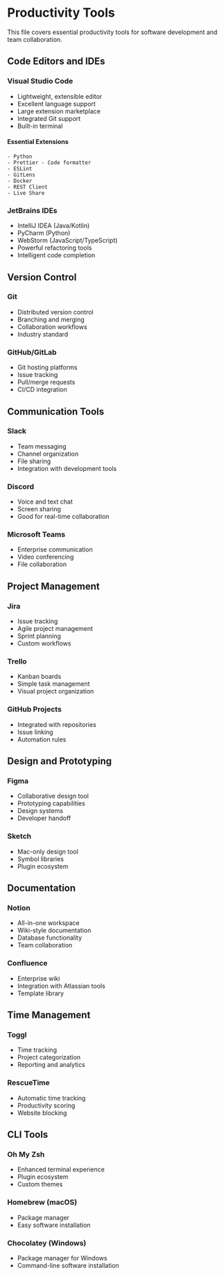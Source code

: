 # Productivity Tools

This file covers essential productivity tools for software development and team collaboration.

## Code Editors and IDEs

### Visual Studio Code
- Lightweight, extensible editor
- Excellent language support
- Large extension marketplace
- Integrated Git support
- Built-in terminal

#### Essential Extensions
```
- Python
- Prettier - Code formatter
- ESLint
- GitLens
- Docker
- REST Client
- Live Share
```

### JetBrains IDEs
- IntelliJ IDEA (Java/Kotlin)
- PyCharm (Python)
- WebStorm (JavaScript/TypeScript)
- Powerful refactoring tools
- Intelligent code completion

## Version Control

### Git
- Distributed version control
- Branching and merging
- Collaboration workflows
- Industry standard

### GitHub/GitLab
- Git hosting platforms
- Issue tracking
- Pull/merge requests
- CI/CD integration

## Communication Tools

### Slack
- Team messaging
- Channel organization
- File sharing
- Integration with development tools

### Discord
- Voice and text chat
- Screen sharing
- Good for real-time collaboration

### Microsoft Teams
- Enterprise communication
- Video conferencing
- File collaboration

## Project Management

### Jira
- Issue tracking
- Agile project management
- Sprint planning
- Custom workflows

### Trello
- Kanban boards
- Simple task management
- Visual project organization

### GitHub Projects
- Integrated with repositories
- Issue linking
- Automation rules

## Design and Prototyping

### Figma
- Collaborative design tool
- Prototyping capabilities
- Design systems
- Developer handoff

### Sketch
- Mac-only design tool
- Symbol libraries
- Plugin ecosystem

## Documentation

### Notion
- All-in-one workspace
- Wiki-style documentation
- Database functionality
- Team collaboration

### Confluence
- Enterprise wiki
- Integration with Atlassian tools
- Template library

## Time Management

### Toggl
- Time tracking
- Project categorization
- Reporting and analytics

### RescueTime
- Automatic time tracking
- Productivity scoring
- Website blocking

## CLI Tools

### Oh My Zsh
- Enhanced terminal experience
- Plugin ecosystem
- Custom themes

### Homebrew (macOS)
- Package manager
- Easy software installation

### Chocolatey (Windows)
- Package manager for Windows
- Command-line software installation